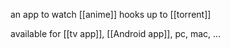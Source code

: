 an app to watch [[anime]]
hooks up to [[torrent]]

available for [[tv app]], [[Android app]], pc, mac, ...
